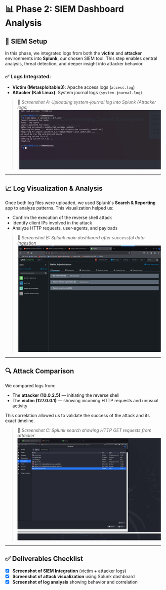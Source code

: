 # 📊 Phase 2: SIEM Dashboard Analysis

## 🔧 SIEM Setup

In this phase, we integrated logs from both the **victim** and **attacker** environments into **Splunk**, our chosen SIEM tool. This step enables central analysis, threat detection, and deeper insight into attacker behavior.

### ✅ Logs Integrated:
- **Victim (Metasploitable3)**: Apache access logs (`access.log`)
- **Attacker (Kali Linux)**: System journal logs (`system-journal.log`)

> 📸 *Screenshot A: Uploading system-journal.log into Splunk (Attacker logs)*  
![Screenshot A](Screenshots/A.png)

---

## 📈 Log Visualization & Analysis

Once both log files were uploaded, we used Splunk's **Search & Reporting** app to analyze patterns. This visualization helped us:
- Confirm the execution of the reverse shell attack
- Identify client IPs involved in the attack
- Analyze HTTP requests, user-agents, and payloads

> 📸 *Screenshot B: Splunk main dashboard after successful data ingestion*  
![Screenshot B](Screenshots/B.png)

---

## 🔍 Attack Comparison

We compared logs from:
- The **attacker (10.0.2.5)** — initiating the reverse shell
- The **victim (127.0.0.1)** — showing incoming HTTP requests and unusual activity

This correlation allowed us to validate the success of the attack and its exact timeline.

> 📸 *Screenshot C: Splunk search showing HTTP GET requests from attacker*  
![Screenshot C](Screenshots/C.png)

---

## ✅ Deliverables Checklist

- [x] **Screenshot of SIEM Integration** (victim + attacker logs)  
- [x] **Screenshot of attack visualization** using Splunk dashboard  
- [x] **Screenshot of log analysis** showing behavior and correlation  
